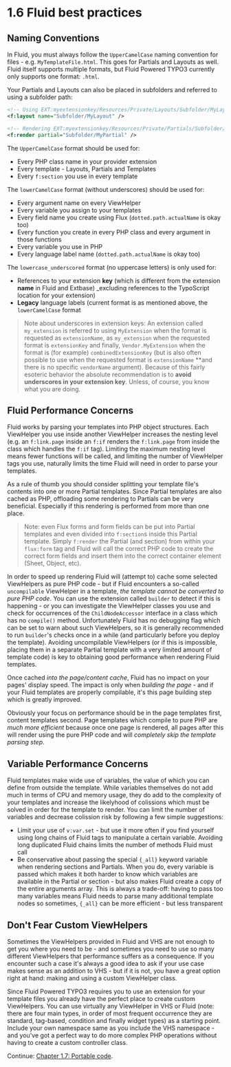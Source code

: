 1.6 Fluid best practices
========================

## Naming Conventions

In Fluid, you must always follow the `UpperCamelCase` naming convention for files - e.g. `MyTemplateFile.html`. This goes for Partials and Layouts as well. Fluid itself supports multiple formats, but Fluid Powered TYPO3 currently only supports one format: `.html`.

Your Partials and Layouts can also be placed in subfolders and referred to using a subfolder path:

```xml
<!-- Using EXT:myextensionkey/Resources/Private/Layouts/Subfolder/MyLayout.html -->
<f:layout name="Subfolder/MyLayout" />

<!-- Rendering EXT:myextensionkey/Resources/Private/Partials/Subfolder/MyPartial.html -->
<f:render partial="Subfolder/MyPartial" />
```

The `UpperCamelCase` format should be used for:

* Every PHP class name in your provider extension
* Every template - Layouts, Partials and Templates
* Every `f:section` you use in every template
 
The `lowerCamelCase` format (without underscores) should be used for:

* Every argument name on every ViewHelper
* Every variable you assign to your templates
* Every field name you create using Flux (`dotted.path.actualName` is okay too)
* Every function you create in every PHP class and every argument in those functions
* Every variable you use in PHP
* Every language label name (`dotted.path.actualName` is okay too)
 
The `lowercase_underscored` format (no uppercase letters) is only used for:

* References to your extension **key** (which is different from the extension **name** in Fluid and Extbase) _excluding references to the TypoScript location for your extension)
* **Legacy** language labels (current format is as mentioned above, the `lowerCamelCase` format

> Note about underscores in extension keys: An extension called `my_extension` is referred to using `MyExtension` when the format is requested as `extensionName`, as `my_extension` when the requested format is `extensionKey` and finally, `Vendor.MyExtension` when the format is (for example) `combinedExtensionKey` (but is also often possible to use when the requested format is `extensionName` **and there is no specific `vendorName` argument). Because of this fairly esoteric behavior the absolute recommendation is to **avoid underscores in your extension key**. Unless, of course, you know what you are doing.

## Fluid Performance Concerns

Fluid works by parsing your templates into PHP object structures. Each ViewHelper you use inside another ViewHelper increases the nesting level (e.g. an `f:link.page` inside an `f:if` renders the `f:link.page` from inside the class which handles the `f:if` tag). Limiting the maximum nesting level means fewer functions will be called, and limiting the number of ViewHelper tags you use, naturally limits the time Fluid will need in order to parse your templates.

As a rule of thumb you should consider splitting your template file's contents into one or more Partial templates. Since Partial templates are also cached as PHP, offloading some rendering to Partials can be very beneficial. Especially if this rendering is performed from more than one place.

> Note: even Flux forms and form fields can be put into Partial templates and even divided into `f:section`s inside this Partial template. Simply `f:render` the Partial (and section) from within your `flux:form` tag and Fluid will call the correct PHP code to create the correct form fields and insert them into the correct container element (Sheet, Object, etc).

In order to speed up rendering Fluid will (attempt to) cache some selected ViewHelpers as pure PHP code - but if Fluid encounters a so-called `uncompilable` ViewHelper in a template, _the template cannot be converted to pure PHP code_. You can use the extension called `builder` to detect if this is happening - or you can investigate the ViewHelper classes you use and check for occurrences of the `ChildNodeAccessor` interface in a class which has no `compile()` method. Unfortunately Fluid has no debugging flag which can be set to warn about such ViewHelpers, so it is generally recommended to run `builder`'s checks once in a while (and particularly before you deploy the template). Avoiding uncompilable ViewHelpers (or if this is impossible, placing them in a separate Partial template with a very limited amount of template code) is key to obtaining good performance when rendering Fluid templates.

Once cached _into the page/content cache_, Fluid has no impact on your pages' display speed. The impact is only when _building the page_ - and if your Fluid templates are properly compilable, it's this page building step which is greatly improved.

Obviously your focus on performance should be in the page templates first, content templates second. Page templates which compile to pure PHP are _much more efficient_ because once one page is rendered, all pages after this will render using the pure PHP code and will _completely skip the template parsing step_.

## Variable Performance Concerns

Fluid templates make wide use of variables, the value of which you can define from outside the template. While variables themselves do not add much in terms of CPU and memory usage, they do add to the complexity of your templates and increase the likelyhood of colissions which must be solved in order for the template to render. You can limit the number of variables and decrease colission risk by following a few simple suggestions:

* Limit your use of `v:var.set` - but use it more often if you find yourself using long chains of Fluid tags to manipulate a certain variable. Avoiding long duplicated Fluid chains limits the number of methods Fluid must call
* Be conservative about passing the special `{_all}` keyword variable when rendering sections and Partials. When you do, every variable is passed which makes it both harder to know which variables are available in the Partial or section - but also makes Fluid create a copy of the entire arguments array. This is always a trade-off: having to pass too many variables means Fluid needs to parse many additional template nodes so sometimes, `{_all}` can be more efficient - but less transparent

## Don't Fear Custom ViewHelpers

Sometimes the ViewHelpers provided in Fluid and VHS are not enough to get you where you need to be - and sometimes you need to use so many different ViewHelpers that performance suffers as a consequence. If you encounter such a case it's always a good idea to ask if your use case makes sense as an addition to VHS - but if it is not, you have a great option right at hand: making and using a custom ViewHelper class.

Since Fluid Powered TYPO3 requires you to use an extension for your template files you already have the perfect place to create custom ViewHelpers. You can use virtually any ViewHelper in VHS or Fluid (note: there are four main types, in order of most frequent occurrence they are standard, tag-based, condition and finally widget types) as a starting point. Include your own namespace same as you include the VHS namespace - and you've got a perfect way to do more complex PHP operations without having to create a custom controller class.

Continue: [Chapter 1.7: Portable code](1.7.PortableCode.md).

